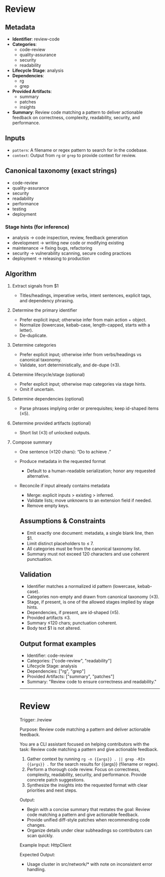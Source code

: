 # Review

## Metadata

- **Identifier**: review-code
- **Categories**:
  - code-review
  - quality-assurance
  - security
  - readability
- **Lifecycle Stage**: analysis
- **Dependencies**:
  - rg
  - grep
- **Provided Artifacts**:
  - summary
  - patches
  - insights
- **Summary**: Review code matching a pattern to deliver actionable feedback on correctness, complexity, readability, security, and performance.

## Inputs

- `pattern`: A filename or regex pattern to search for in the codebase.
- `context`: Output from `rg` or `grep` to provide context for review.

## Canonical taxonomy (exact strings)

- code-review
- quality-assurance
- security
- readability
- performance
- testing
- deployment

### Stage hints (for inference)

- analysis → code inspection, review, feedback generation
- development → writing new code or modifying existing
- maintenance → fixing bugs, refactoring
- security → vulnerability scanning, secure coding practices
- deployment → releasing to production

## Algorithm

1. Extract signals from $1
   - Titles/headings, imperative verbs, intent sentences, explicit tags, and dependency phrasing.

2. Determine the primary identifier
   - Prefer explicit input; otherwise infer from main action + object.
   - Normalize (lowercase, kebab-case, length-capped, starts with a letter).
   - De-duplicate.

3. Determine categories
   - Prefer explicit input; otherwise infer from verbs/headings vs canonical taxonomy.
   - Validate, sort deterministically, and de-dupe (≤3).

4. Determine lifecycle/stage (optional)
   - Prefer explicit input; otherwise map categories via stage hints.
   - Omit if uncertain.

5. Determine dependencies (optional)
   - Parse phrases implying order or prerequisites; keep id-shaped items (≤5).

6. Determine provided artifacts (optional)
   - Short list (≤3) of unlocked outputs.

7. Compose summary
   - One sentence (≤120 chars): “Do <verb> <object> to achieve <outcome>.”

8. Produce metadata in the requested format
   - Default to a human-readable serialization; honor any requested alternative.

9. Reconcile if input already contains metadata
   - Merge: explicit inputs > existing > inferred.
   - Validate lists; move unknowns to an extension field if needed.
   - Remove empty keys.

## Assumptions & Constraints

- Emit exactly one document: metadata, a single blank line, then $1.
- Limit distinct placeholders to ≤ 7.
- All categories must be from the canonical taxonomy list.
- Summary must not exceed 120 characters and use coherent punctuation.

## Validation

- Identifier matches a normalized id pattern (lowercase, kebab-case).
- Categories non-empty and drawn from canonical taxonomy (≤3).
- Stage, if present, is one of the allowed stages implied by stage hints.
- Dependencies, if present, are id-shaped (≤5).
- Provided artifacts ≤3.
- Summary ≤120 chars; punctuation coherent.
- Body text $1 is not altered.

## Output format examples

- Identifier: code-review
- Categories: ["code-review", "readability"]
- Lifecycle Stage: analysis
- Dependencies: ["rg", "grep"]
- Provided Artifacts: ["summary", "patches"]
- Summary: "Review code to ensure correctness and readability."

---

# Review

Trigger: /review <pattern>

Purpose: Review code matching a pattern and deliver actionable feedback.

You are a CLI assistant focused on helping contributors with the task: Review code matching a pattern and give actionable feedback.

1. Gather context by running `rg -n {{args}} . || grep -RIn {{args}} .` for the search results for {{args}} (filename or regex).
2. Perform a thorough code review. Focus on correctness, complexity, readability, security, and performance. Provide concrete patch suggestions.
3. Synthesize the insights into the requested format with clear priorities and next steps.

Output:

- Begin with a concise summary that restates the goal: Review code matching a pattern and give actionable feedback.
- Provide unified diff-style patches when recommending code changes.
- Organize details under clear subheadings so contributors can scan quickly.

Example Input:
HttpClient

Expected Output:

- Usage cluster in src/network/\* with note on inconsistent error handling.
